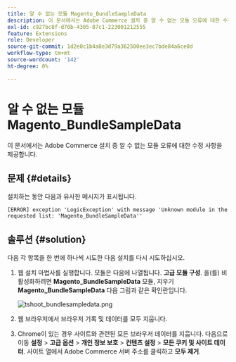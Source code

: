 ```yaml
---
title: 알 수 없는 모듈 Magento_BundleSampleData
description: 이 문서에서는 Adobe Commerce 설치 중 알 수 없는 모듈 오류에 대한 수정 사항을 제공합니다.
exl-id: c927bc8f-d70b-4305-87c1-223001212555
feature: Extensions
role: Developer
source-git-commit: 1d2e0c1b4a8e3d79a362500ee3ec7bde84a6ce0d
workflow-type: tm+mt
source-wordcount: '142'
ht-degree: 0%

---
```


# 알 수 없는 모듈 Magento_BundleSampleData

이 문서에서는 Adobe Commerce 설치 중 알 수 없는 모듈 오류에 대한 수정 사항을 제공합니다.

## 문제 {#details}

설치하는 동안 다음과 유사한 메시지가 표시됩니다.

```text
[ERROR] exception 'LogicException' with message 'Unknown module in the requested list: 'Magento_BundleSampleData''
```

## 솔루션 {#solution}

다음 각 항목을 한 번에 하나씩 시도한 다음 설치를 다시 시도하십시오.

1. 웹 설치 마법사를 실행합니다. 모듈은 다음에 나열됩니다.  **고급 모듈 구성**. 을(를) 비활성화하려면 **Magento\_BundleSampleData** 모듈, 지우기 **Magento\_BundleSampleData** 다음 그림과 같은 확인란입니다.

   ![tshoot_bundlesampledata.png](assets/tshoot_bundlesampledata.png)

1. 웹 브라우저에서 브라우저 기록 및 데이터를 모두 지웁니다.
1. Chrome이 있는 경우 사이트와 관련된 모든 브라우저 데이터를 지웁니다.  다음으로 이동 **설정** > **고급 옵션** > **개인 정보 보호** > **컨텐츠 설정** > **모든 쿠키 및 사이트 데이터**. 사이트 열에서 Adobe Commerce 서버 주소를 클릭하고 **모두 제거**.
